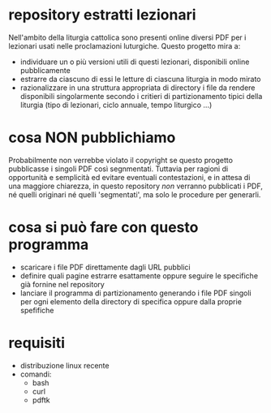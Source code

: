 # repository estratti lezionari

Nell'ambito della liturgia cattolica sono presenti online diversi PDF per i lezionari usati nelle proclamazioni luturgiche. 
Questo progetto mira a:

- individuare un o più versioni utili di questi lezionari, disponibili online pubblicamente
- estrarre da ciascuno di essi le letture di ciascuna liturgia in modo mirato
- razionalizzare in una struttura appropriata di directory i file da rendere disponibili singolarmente secondo i critieri di partizionamento tipici della liturgia (tipo di lezionari, ciclo annuale, tempo liturgico ...)

# cosa NON pubblichiamo

Probabilmente non verrebbe violato il copyright se questo progetto pubblicasse i singoli PDF così segnmentati. Tuttavia per ragioni di opportunità e semplicità ed evitare eventuali contestazioni, e in attesa di una maggiore chiarezza, in questo repository *non* verranno pubblicati i PDF, né quelli originari né quelli 'segmentati', ma solo le procedure per generarli.

# cosa si può fare con questo programma

- scaricare i file PDF direttamente dagli URL pubblici
- definire quali pagine estrarre esattamente oppure seguire le specifiche già fornine nel repository
- lanciare il programma di partizionamento generando i file PDF singoli per ogni elemento della directory di specifica oppure dalla proprie spefifiche

# requisiti

- distribuzione linux recente
- comandi:
  * bash
  * curl
  * pdftk
 
 


  


